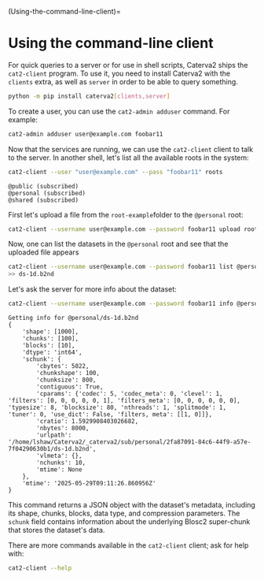 (Using-the-command-line-client)=
# Using the command-line client

For quick queries to a server or for use in shell scripts, Caterva2 ships the `cat2-client` program.  To use it, you need to install Caterva2 with the `clients` extra, as well as `server` in order to be able to query something.

```sh
python -m pip install caterva2[clients,server]
```

To create a user, you can use the `cat2-admin adduser` command. For example:

```sh
cat2-admin adduser user@example.com foobar11
```

Now that the services are running, we can use the `cat2-client` client to talk
to the server. In another shell, let's list all the available roots in the system:

```sh
cat2-client --user "user@example.com" --pass "foobar11" roots
```

```
@public (subscribed)
@personal (subscribed)
@shared (subscribed)
```
First let's upload a file from the `root-example`folder to the `@personal` root:

```sh
cat2-client --username user@example.com --password foobar11 upload root-example/ds-1d.b2nd @personal/ds-1d.b2nd
```

Now, one can list the datasets in the `@personal` root and see that the uploaded file appears

```sh
cat2-client --username user@example.com --password foobar11 list @personal
>> ds-1d.b2nd
```

Let's ask the server for more info about the dataset:

```sh
cat2-client --username user@example.com --password foobar11 info @personal/ds-1d.b2nd
```

```
Getting info for @personal/ds-1d.b2nd
{
    'shape': [1000],
    'chunks': [100],
    'blocks': [10],
    'dtype': 'int64',
    'schunk': {
        'cbytes': 5022,
        'chunkshape': 100,
        'chunksize': 800,
        'contiguous': True,
        'cparams': {'codec': 5, 'codec_meta': 0, 'clevel': 1, 'filters': [0, 0, 0, 0, 0, 1], 'filters_meta': [0, 0, 0, 0, 0, 0], 'typesize': 8, 'blocksize': 80, 'nthreads': 1, 'splitmode': 1, 'tuner': 0, 'use_dict': False, 'filters, meta': [[1, 0]]},
        'cratio': 1.5929908403026682,
        'nbytes': 8000,
        'urlpath': '/home/lshaw/Caterva2/_caterva2/sub/personal/2fa87091-84c6-44f9-a57e-7f04290630b1/ds-1d.b2nd',
        'vlmeta': {},
        'nchunks': 10,
        'mtime': None
    },
    'mtime': '2025-05-29T09:11:26.860956Z'
}
```

This command returns a JSON object with the dataset's metadata, including its shape, chunks, blocks, data type, and compression parameters. The `schunk` field contains information about the underlying Blosc2 super-chunk that stores the dataset's data.

There are more commands available in the `cat2-client` client; ask for help with:

```sh
cat2-client --help
```
